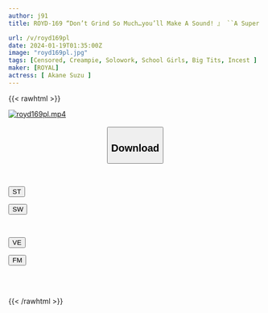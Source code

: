 ```yaml
---
author: j91
title: ROYD-169 “Don’t Grind So Much…you’ll Make A Sound! 』 ``A Super Cute Big Breasted Sister Requests Immediate Raw Sex In A Long Skirt! Aiho Suzu

url: /v/royd169pl
date: 2024-01-19T01:35:00Z
image: "royd169pl.jpg"
tags: [Censored, Creampie, Solowork, School Girls, Big Tits, Incest	]
maker: [ROYAL]
actress: [ Akane Suzu ]
---
```



{{< rawhtml >}}

<div class="video" data-videoid="aGa1jkq44OixrWq">
    <a href="javascript:;">
        <img src="/v/royd169pl/royd169pl.jpg" width="WIDTH" height="HEIGHT" alt="royd169pl.mp4" loading="lazy">
    </a>
</div>

<script type="text/javascript" src="https://j91.asia/asset/on-demand-st.js"></script>

<br>
  <link rel="stylesheet" href="https://j91.asia/asset/bs5.css">
  
  <center>
  <button class="btn btn-primary" type="button" data-bs-toggle="collapse" data-bs-target=".multi-collapse" aria-expanded="false" aria-controls="multiCollapseExample1 multiCollapseExample2"><h2>Download</h2></button></center>
</p>
<div class="row">
  <div class="col">
    <div class="collapse multi-collapse" id="multiCollapseExample1">
      <div class="card card-body">
	      	      <br>
<div class="buttons">  
<p><a href="https://streamtape.to/v/aGa1jkq44OixrWq" target="_blank"><button class="btn-hover color-3"><i class="fa fa-download"></i> ST</button></a></p>
<p><a href="https://flaswish.com/e1dndk0glopm" target="_blank"><button class="btn-hover color-2"><i class="fa fa-download"></i> SW</button></a></p></div>
    </div>
  </div>
</div>
  <div class="col">
    <div class="collapse multi-collapse" id="multiCollapseExample2">
      <div class="card card-body">
	      <br>
<div class="buttons">
<p><a href="javascript:;" target="_blank"><button class="btn-hover color-9"><i class="fa fa-download"></i> VE</button></a></p>
<p><a href="javascript:;" target="_blank"><button class="btn-hover color-8"><i class="fa fa-download"></i> FM</button></a></p></div>
<br><br>
      </div>
    </div>
  </div>
</div>

{{< /rawhtml >}}